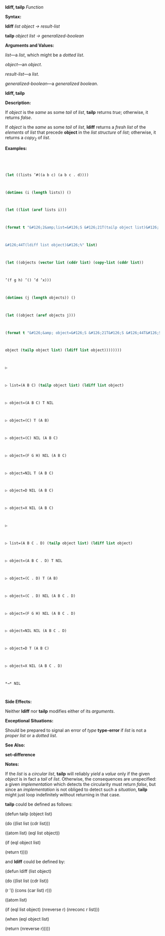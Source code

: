 **ldiff, tailp** *Function* 



**Syntax:** 



**ldiff** *list object → result-list* 



**tailp** *object list → generalized-boolean* 



**Arguments and Values:** 



*list*—a *list*, which might be a *dotted list*. 



*object*—an *object*. 



*result-list*—a *list*. 



*generalized-boolean*—a *generalized boolean*. 







 



 



**ldiff, tailp** 



**Description:** 



If *object* is the *same* as some *tail* of *list*, **tailp** returns *true*; otherwise, it returns *false*. 



If *object* is the *same* as some *tail* of *list*, **ldiff** returns a *fresh list* of the *elements* of *list* that precede **object** in the *list structure* of *list*; otherwise, it returns a *copy*<sub>2</sub> of *list*. 



**Examples:**
```lisp
 



(let ((lists ’#((a b c) (a b c . d)))) 



(dotimes (i (length lists)) () 



(let ((list (aref lists i))) 



(format t "&#126;2&amp;list=&#126;S &#126;21T(tailp object list)&#126; 



&#126;44T(ldiff list object)&#126;%" list) 



(let ((objects (vector list (cddr list) (copy-list (cddr list)) 



’(f g h) ’() ’d ’x))) 



(dotimes (j (length objects)) () 



(let ((object (aref objects j))) 



(format t "&#126;&amp; object=&#126;S &#126;21T&#126;S &#126;44T&#126;S" 



object (tailp object list) (ldiff list object)))))))) 



▷ 



▷ list=(A B C) (tailp object list) (ldiff list object) 



▷ object=(A B C) T NIL 



▷ object=(C) T (A B) 



▷ object=(C) NIL (A B C) 



▷ object=(F G H) NIL (A B C) 



▷ object=NIL T (A B C) 



▷ object=D NIL (A B C) 



▷ object=X NIL (A B C) 



▷ 



▷ list=(A B C . D) (tailp object list) (ldiff list object) 



▷ object=(A B C . D) T NIL 



▷ object=(C . D) T (A B) 



▷ object=(C . D) NIL (A B C . D) 



▷ object=(F G H) NIL (A B C . D) 



▷ object=NIL NIL (A B C . D) 



▷ object=D T (A B C) 



▷ object=X NIL (A B C . D) 



*→* NIL 




```
**Side Effects:** 



Neither **ldiff** nor **tailp** modifies either of its *arguments*. 



**Exceptional Situations:** 



Should be prepared to signal an error of *type* **type-error** if *list* is not a *proper list* or a *dotted list*. 



 



 



**See Also:** 



**set-difference** 



**Notes:** 



If the *list* is a *circular list*, **tailp** will reliably *yield* a *value* only if the given *object* is in fact a *tail* of *list*. Otherwise, the consequences are unspecified: a given *implementation* which detects the circularity must return *false*, but since an *implementation* is not obliged to detect such a *situation*, **tailp** might just loop indefinitely without returning in that case. 



**tailp** could be defined as follows: 



(defun tailp (object list) 



(do ((list list (cdr list))) 



((atom list) (eql list object)) 



(if (eql object list) 



(return t)))) 



and **ldiff** could be defined by: 



(defun ldiff (list object) 



(do ((list list (cdr list)) 



(r ’() (cons (car list) r))) 



((atom list) 



(if (eql list object) (nreverse r) (nreconc r list))) 



(when (eql object list) 



(return (nreverse r))))) 



